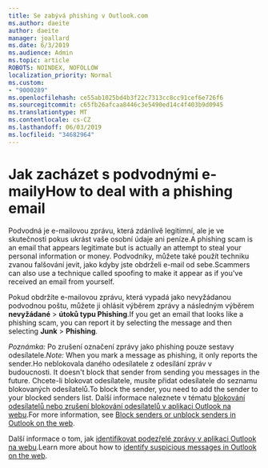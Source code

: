 ```yaml
---
title: Se zabývá phishing v Outlook.com
ms.author: daeite
author: daeite
manager: joallard
ms.date: 6/3/2019
ms.audience: Admin
ms.topic: article
ROBOTS: NOINDEX, NOFOLLOW
localization_priority: Normal
ms.custom:
- "9000289"
ms.openlocfilehash: ce55ab1025bd4b3f22c7313cc8cc91cef6e726f6
ms.sourcegitcommit: c65fb26afcaa8446c3e5490ed14c4f403b9d0945
ms.translationtype: MT
ms.contentlocale: cs-CZ
ms.lasthandoff: 06/03/2019
ms.locfileid: "34682964"
---
```

# <a name="how-to-deal-with-a-phishing-email"></a><span data-ttu-id="bc4a7-102">Jak zacházet s podvodnými e-maily</span><span class="sxs-lookup"><span data-stu-id="bc4a7-102">How to deal with a phishing email</span></span>

<span data-ttu-id="bc4a7-103">Podvodná je e-mailovou zprávu, která zdánlivě legitimní, ale je ve skutečnosti pokus ukrást vaše osobní údaje ani peníze.</span><span class="sxs-lookup"><span data-stu-id="bc4a7-103">A phishing scam is an email that appears legitimate but is actually an attempt to steal your personal information or money.</span></span> <span data-ttu-id="bc4a7-104">Podvodníky, můžete také použít techniku zvanou falšování jevit, jako kdyby jste obdrželi e-mail od sebe.</span><span class="sxs-lookup"><span data-stu-id="bc4a7-104">Scammers can also use a technique called spoofing to make it appear as if you've received an email from yourself.</span></span>

<span data-ttu-id="bc4a7-105">Pokud obdržíte e-mailovou zprávu, která vypadá jako nevyžádanou podvodnou poštu, můžete ji ohlásit výběrem zprávy a následným výběrem **nevyžádané** > **útoků typu Phishing**.</span><span class="sxs-lookup"><span data-stu-id="bc4a7-105">If you get an email that looks like a phishing scam, you can report it by selecting the message and then selecting **Junk** > **Phishing**.</span></span>

<span data-ttu-id="bc4a7-106">*Poznámka:* Po zrušení označení zprávy jako phishing pouze sestavy odesílatele.</span><span class="sxs-lookup"><span data-stu-id="bc4a7-106">*Note:* When you mark a message as phishing, it only reports the sender.</span></span><span data-ttu-id="bc4a7-107">Ho neblokovala daného odesílatele z odesílání zpráv v budoucnosti.</span><span class="sxs-lookup"><span data-stu-id="bc4a7-107"> It doesn't block that sender from sending you messages in the future.</span></span> <span data-ttu-id="bc4a7-108">Chcete-li blokovat odesílatele, musíte přidat odesílatele do seznamu blokovaných odesílatelů.</span><span class="sxs-lookup"><span data-stu-id="bc4a7-108">To block the sender, you need to add the sender to your blocked senders list.</span></span> <span data-ttu-id="bc4a7-109">Další informace naleznete v tématu [blokování odesílatelů nebo zrušení blokování odesílatelů v aplikaci Outlook na webu](https://support.office.com/article/9bf812d4-6995-4d19-901a-76d6e26939b0).</span><span class="sxs-lookup"><span data-stu-id="bc4a7-109">For more information, see [Block senders or unblock senders in Outlook on the web](https://support.office.com/article/9bf812d4-6995-4d19-901a-76d6e26939b0).</span></span>

<span data-ttu-id="bc4a7-110">Další informace o tom, jak [identifikovat podezřelé zprávy v aplikaci Outlook na webu](https://support.office.com/article/3d44102b-6ce3-4f7c-a359-b623bec82206).</span><span class="sxs-lookup"><span data-stu-id="bc4a7-110">Learn more about how to [identify suspicious messages in Outlook on the web](https://support.office.com/article/3d44102b-6ce3-4f7c-a359-b623bec82206).</span></span>